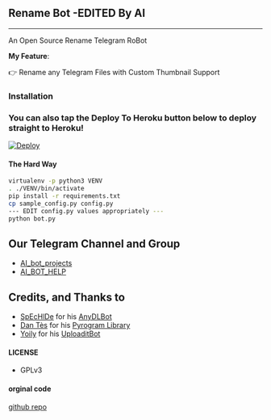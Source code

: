 ## Rename Bot -EDITED By AI
---

An Open Source Rename Telegram RoBot

**My Feature**:

👉 Rename any Telegram Files with Custom Thumbnail Support

### Installation

### You can also tap the Deploy To Heroku button below to deploy straight to Heroku!

[![Deploy](https://www.herokucdn.com/deploy/button.svg)](https://www.heroku.com/deploy?template=https://github.com/Gamer-AI-13/rename.git)


#### The Hard Way

```sh
virtualenv -p python3 VENV
. ./VENV/bin/activate
pip install -r requirements.txt
cp sample_config.py config.py
--- EDIT config.py values appropriately ---
python bot.py
```
## Our Telegram Channel and Group

* [AI_bot_projects](https://t.me/AI_bot_projects)
* [AI_BOT_HELP](https://t.me/AI_BOT_HELP)

## Credits, and Thanks to

* [SpEcHlDe](https://telegram.dog/SpEcHlDe) for his [AnyDLBot](https://github.com/SpEcHiDe/AnyDLBot)
* [Dan Tès](https://telegram.dog/haskell) for his [Pyrogram Library](https://github.com/pyrogram/pyrogram)
* [Yoily](https://telegram.dog/YoilyL) for his [UploaditBot](https://telegram.dog/UploaditBot)

#### LICENSE
- GPLv3

#### orginal code
[github repo](https://github.com/ErichDanikenOfficial/TG-Rename-Bot)


